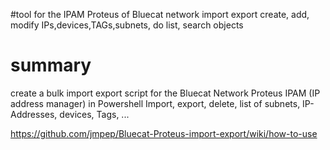 #tool for the IPAM Proteus of Bluecat network import export
 create, add, modify IPs,devices,TAGs,subnets, do list, search objects

# summary
create a bulk import export script for the Bluecat Network Proteus IPAM (IP address manager) in Powershell Import, export, delete, list of subnets, IP-Addresses, devices, Tags, ...

https://github.com/jmpep/Bluecat-Proteus-import-export/wiki/how-to-use
